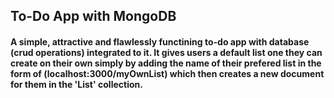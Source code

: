 ﻿## To-Do App with MongoDB 


#### A simple, attractive and flawlessly functining to-do app with database (crud operations) integrated to it. It gives users a default list one they can create on their own simply by adding the name of their prefered list in the form of (localhost:3000/myOwnList) which then creates a new document for them in the 'List' collection. 




